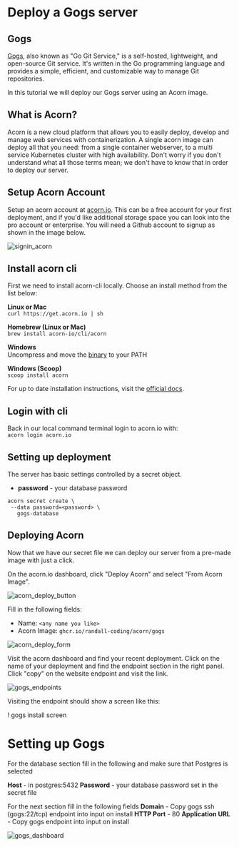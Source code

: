 # Deploy a Gogs server

## Gogs

[Gogs](https://www.gogs.io), also known as "Go Git Service," is a self-hosted, lightweight, and open-source Git service.
It's written in the Go programming language and provides a simple, efficient, and customizable way to manage Git repositories.

In this tutorial we will deploy our Gogs server using an Acorn image.

## What is Acorn? 

Acorn is a new cloud platform that allows you to easily deploy, develop and manage web services with containerization.  A single acorn image can deploy all that you need: from a single container webserver, to a multi service Kubernetes cluster with high availability.  Don't worry if you don't understand what all those terms mean; we don't have to know that in order to deploy our server.

## Setup Acorn Account
Setup an acorn account at [acorn.io](https://acorn.io).  This can be a free account for your first deployment, and if you'd like additional storage space you can look into the pro account or enterprise.  You will need a Github account to signup as shown in the image below.

![signin_acorn](https://github.com/randall-coding/opensupports-docker/assets/39175191/d46815fb-d2d5-42cd-b93d-41ca541a63bd)

## Install acorn cli 
First we need to install acorn-cli locally.  Choose an install method from the list below:

**Linux or Mac** <br>
`curl https://get.acorn.io | sh`

**Homebrew (Linux or Mac)** <br>
`brew install acorn-io/cli/acorn`

**Windows** <br> 
Uncompress and move the [binary](https://cdn.acrn.io/cli/default_windows_amd64_v1/acorn.exe) to your PATH

**Windows (Scoop)** <br>
`scoop install acorn`

For up to date installation instructions, visit the [official docs](https://runtime-docs.acorn.io/installation/installing).

## Login with cli
Back in our local command terminal login to acorn.io with: <br>
`acorn login acorn.io` 

## Setting up deployment
The server has basic settings controlled by a secret object.
 * **password** - your database password

```
acorn secret create \
 --data password=<password> \
   gogs-database
```

## Deploying Acorn
Now that we have our secret file we can deploy our server from a pre-made image with just a click.

On the acorn.io dashboard, click "Deploy Acorn" and select "From Acorn Image".

![acorn_deploy_button](https://github.com/randall-coding/gogs-acorn/assets/39175191/c4b2d08b-8991-48d2-bde0-1b252f2f1a08)

Fill in the following fields:

- Name: `<any name you like>`
- Acorn Image: `ghcr.io/randall-coding/acorn/gogs`

![acorn_deploy_form](https://github.com/randall-coding/gogs-acorn/assets/39175191/14840bd2-ac35-486d-945f-6d66b9ad9691)


Visit the acorn dashboard and find your recent deployment.  Click on the name of your deployment and find the endpoint section in the right panel.  Click "copy" on the website endpoint and visit the link.

![gogs_endpoints](https://github.com/randall-coding/gogs-acorn/assets/39175191/fcb6fe37-1746-44c1-86b0-31ea6f2ab722)

Visiting the endpoint should show a screen like this:

! gogs install screen

# Setting up Gogs
For the database section fill in the following and make sure that Postgres is selected

**Host** - in postgres:5432
**Password** - your database password set in the secret file

For the next section fill in the following fields
**Domain** - Copy gogs ssh (gogs:22/tcp) endpoint into input on install
**HTTP Port** - 80
**Application URL** - Copy gogs endpoint into input on install

![gogs_dashboard](https://github.com/randall-coding/gogs-acorn/assets/39175191/e3c46020-4ca8-4c80-b559-5c797fdfad94)

